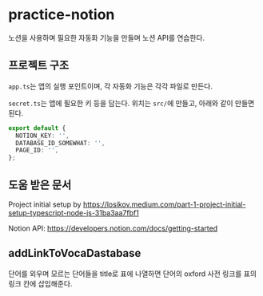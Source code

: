 # practice-notion

노션을 사용하며 필요한 자동화 기능을 만들며 노션 API를 연습한다.

## 프로젝트 구조

`app.ts`는 앱의 실행 포인트이며, 각 자동화 기능은 각각 파일로 만든다.

`secret.ts`는 앱에 필요한 키 등을 담는다. 위치는 `src/`에 만들고, 아래와 같이 만들면 된다.

```typescript
export default {
  NOTION_KEY: '',
  DATABASE_ID_SOMEWHAT: '',
  PAGE_ID: '',
};

```

## 도움 받은 문서 

Project initial setup by https://losikov.medium.com/part-1-project-initial-setup-typescript-node-js-31ba3aa7fbf1

Notion API: https://developers.notion.com/docs/getting-started

## addLinkToVocaDastabase

단어를 외우며 모르는 단어들을 title로 표에 나열하면 단어의 oxford 사전 링크를 표의 링크 칸에 삽입해준다.

